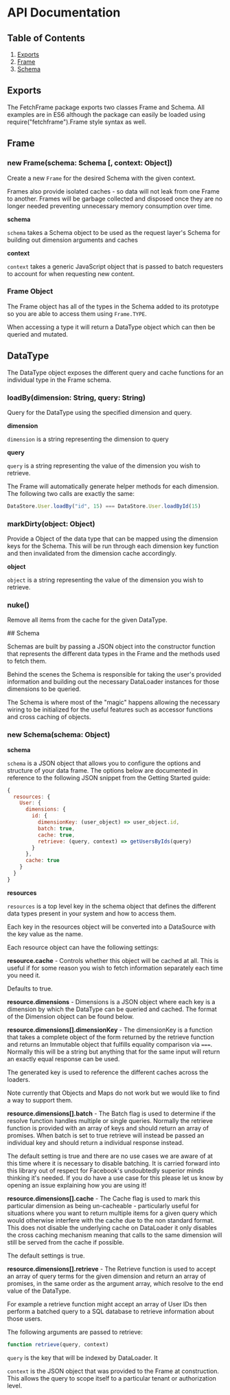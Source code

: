 # API Documentation

## Table of Contents

1. [Exports](#exports)
2. [Frame](#frame)
3. [Schema](#schema)

## Exports

The FetchFrame package exports two classes Frame and Schema. All examples are in ES6 although the package can easily be loaded using require("fetchframe").Frame style syntax as well.

## Frame

### new Frame(schema: Schema [, context: Object])

Create a new `Frame` for the desired Schema with the given context.

Frames also provide isolated caches - so data will not leak from one Frame to another. Frames will be garbage collected and disposed once they are no longer needed preventing unnecessary memory consumption over time.

**schema**

`schema` takes a Schema object to be used as the request layer's Schema for building out dimension arguments and caches

**context**

`context` takes a generic JavaScript object that is passed to batch requesters to account for when requesting new content.

### Frame Object

The Frame object has all of the types in the Schema added to its prototype so you are able to access them using `Frame.TYPE`.

When accessing a type it will return a DataType object which can then be queried and mutated.

## DataType

The DataType object exposes the different query and cache functions for an individual type in the Frame schema.

### loadBy(dimension: String, query: String)

Query for the DataType using the specified dimension and query.

**dimension**

`dimension` is a string representing the dimension to query

**query**

`query` is a string representing the value of the dimension you wish to retrieve.

The Frame will automatically generate helper methods for each dimension. The following two calls are exactly the same:

```javascript
DataStore.User.loadBy("id", 15) === DataStore.User.loadById(15)
```

### markDirty(object: Object)

Provide a Object of the data type that can be mapped using the dimension keys for the Schema. This will be run through each dimension key function and then invalidated from the dimension cache accordingly.

**object**

`object` is a string representing the value of the dimension you wish to retrieve.

### nuke()

Remove all items from the cache for the given DataType.

## Schema

Schemas are built by passing a JSON object into the constructor function that represents the different data types in the Frame and the methods used to fetch them.

Behind the scenes the Schema is responsible for taking the user's provided information and building out the necessary DataLoader instances for those dimensions to be queried.

The Schema is where most of the "magic" happens allowing the necessary wiring to be initialized for the useful features such as accessor functions and cross caching of objects.

### new Schema(schema: Object)

**schema**

`schema` is a JSON object that allows you to configure the options and structure of your data frame. The options below are documented in reference to the following JSON snippet from the Getting Started guide:

```javascript
{
  resources: {
    User: {
      dimensions: {
        id: {
          dimensionKey: (user_object) => user_object.id,
          batch: true,
          cache: true,
          retrieve: (query, context) => getUsersByIds(query)
        }
      },
      cache: true
    }
  }
}
```

**resources**

`resources` is a top level key in the schema object that defines the different data types present in your system and how to access them.

Each key in the resources object will be converted into a DataSource with the key value as the name.

Each resource object can have the following settings:

**resource.cache** - Controls whether this object will be cached at all. This is useful if for some reason you wish to fetch information separately each time you need it.

Defaults to true.

**resource.dimensions** - Dimensions is a JSON object where each key is a dimension by which the DataType can be queried and cached. The format of the Dimension object can be found below.

**resource.dimensions[].dimensionKey** - The dimensionKey is a function that takes a complete object of the form returned by the retrieve function and returns an Immutable object that fulfills equality comparison via ```===```. Normally this will be a string but anything that for the same input will return an exactly equal response can be used.

The generated key is used to reference the different caches across the loaders.

Note currently that Objects and Maps do not work but we would like to find a way to support them.

**resource.dimensions[].batch** - The Batch flag is used to determine if the resolve function handles multiple or single queries. Normally the retrieve function is provided with an array of keys and should return an array of promises. When batch is set to true retrieve will instead be passed an individual key and should return a individual response instead.

The default setting is true and there are no use cases we are aware of at this time where it is necessary to disable batching. It is carried forward into this library out of respect for Facebook's undoubtedly superior minds thinking it's needed. If you do have a use case for this please let us know by opening an issue explaining how you are using it!

**resource.dimensions[].cache** - The Cache flag is used to mark this particular dimension as being un-cacheable - particularly useful for situations where you want to return multiple items for a given query which would otherwise interfere with the cache due to the non standard format. This does not disable the underlying cache on DataLoader it only disables the cross caching mechanism meaning that calls to the same dimension will still be served from the cache if possible.

The default settings is true.

**resource.dimensions[].retrieve** - The Retrieve function is used to accept an array of query terms for the given dimension and return an array of promises, in the same order as the argument array, which resolve to the end value of the DataType.

For example a retrieve function might accept an array of User IDs then perform a batched query to a SQL database to retrieve information about those users.

The following arguments are passed to retrieve:

```javascript
function retrieve(query, context)
```

```query``` is the key that will be indexed by DataLoader. It

```context``` is the JSON object that was provided to the Frame at construction. This allows the query to scope itself to a particular tenant or authorization level.
